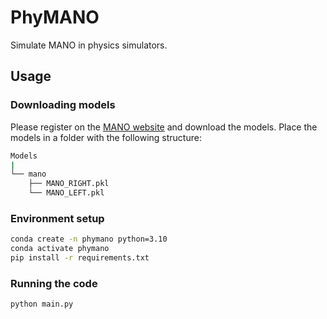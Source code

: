 # PhyMANO

Simulate MANO in physics simulators.

## Usage

### Downloading models

Please register on the [MANO website](https://mano.is.tue.mpg.de/) and download the models. Place the models in a folder with the following structure:

```bash
Models
|
└── mano
    ├── MANO_RIGHT.pkl
    └── MANO_LEFT.pkl
```

### Environment setup

```bash
conda create -n phymano python=3.10
conda activate phymano
pip install -r requirements.txt
```

### Running the code

```bash
python main.py
```
